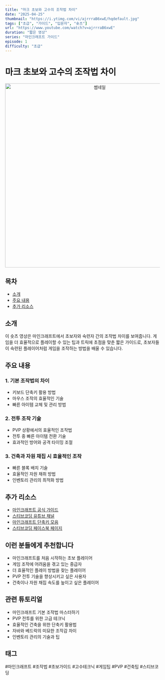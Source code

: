 ```yaml
---
title: "마크 초보와 고수의 조작법 차이"
date: "2025-04-25"
thumbnail: "https://i.ytimg.com/vi/ajrrraB6xwE/hqdefault.jpg"
tags: ["초급", "가이드", "입문자", "숏츠"]
url: "https://www.youtube.com/watch?v=ajrrraB6xwE"
duration: "짧은 영상"
series: "마인크래프트 가이드"
episode: 1
difficulty: "초급"
---
```


# 마크 초보와 고수의 조작법 차이

<div align="center">
<img src="https://i.ytimg.com/vi/ajrrraB6xwE/hqdefault.jpg" alt="썸네일" width="600"/>
</div>

## 목차
- [소개](#소개)
- [주요 내용](#주요-내용)
- [추가 리소스](#추가-리소스)

## 소개
이 숏츠 영상은 마인크래프트에서 초보자와 숙련자 간의 조작법 차이를 보여줍니다. 게임을 더 효율적으로 플레이할 수 있는 팁과 트릭에 초점을 맞춘 짧은 가이드로, 초보자들이 숙련된 플레이어처럼 게임을 조작하는 방법을 배울 수 있습니다.

## 주요 내용

### 1. 기본 조작법의 차이
- 키보드 단축키 활용 방법
- 마우스 조작의 효율적인 기술
- 빠른 아이템 교체 및 관리 방법

### 2. 전투 조작 기술
- PVP 상황에서의 효율적인 조작법
- 전투 중 빠른 아이템 전환 기술
- 효과적인 방어와 공격 타이밍 조절

### 3. 건축과 자원 채집 시 효율적인 조작
- 빠른 블록 배치 기술
- 효율적인 자원 채취 방법
- 인벤토리 관리의 최적화 방법

## 추가 리소스
- [마인크래프트 공식 가이드](https://www.minecraft.net/ko-kr/article/how-play-minecraft)
- [스티브코딩 유튜브 채널](https://www.youtube.com/channel/UCW9Vay9IIIwb9sZWVzNUvQ)
- [마인크래프트 단축키 모음](https://minecraft.fandom.com/wiki/Controls)
- [스티브코딩 페이스북 페이지](https://www.facebook.com/stvcoding/)

## 이런 분들에게 추천합니다
- 마인크래프트를 처음 시작하는 초보 플레이어
- 게임 조작에 어려움을 겪고 있는 중급자
- 더 효율적인 플레이 방법을 찾는 플레이어
- PVP 전투 기술을 향상시키고 싶은 사용자
- 건축이나 자원 채집 속도를 높이고 싶은 플레이어

## 관련 튜토리얼
- 마인크래프트 기본 조작법 마스터하기
- PVP 전투를 위한 고급 테크닉
- 효율적인 건축을 위한 단축키 활용법
- 자바와 베드락의 미묘한 조작감 차이
- 인벤토리 관리의 기술과 팁

## 태그
#마인크래프트 #조작법 #초보가이드 #고수테크닉 #게임팁 #PVP #건축팁 #스티브코딩
